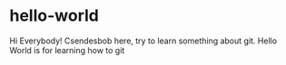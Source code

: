 # hello-world

Hi Everybody!
Csendesbob here, try to learn something about git.
Hello World is for learning how to git 
